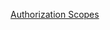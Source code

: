 [Authorization Scopes](https://developer.spotify.com/documentation/general/guides/authorization/scopes/)
